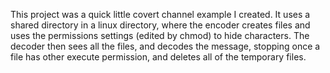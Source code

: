 This project was a quick little covert channel example I created. It uses a shared directory in a linux directory, where the encoder creates files and uses the permissions settings (edited by chmod) to hide characters. The decoder then sees all the files, and decodes the message, stopping once a file has other execute permission, and deletes all of the temporary files.